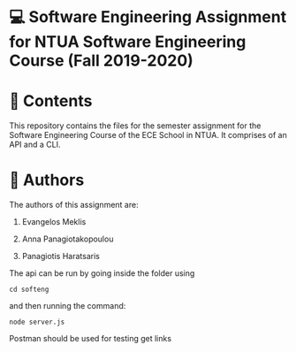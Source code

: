 # :computer: Software Engineering Assignment for NTUA Software Engineering Course (Fall 2019-2020)

# :book: Contents

This repository contains the files for the semester assignment for the Software Engineering Course of the ECE School in NTUA.  It comprises of an API and a CLI.

# :pencil: Authors

The authors of this assignment are:

1. Evangelos Meklis

2. Anna Panagiotakopoulou

3. Panagiotis Haratsaris

The api can be run by going inside the folder using 

```
cd softeng
```

 and then running the command: 
 
 ```
 node server.js
```

Postman should be used for testing get links
